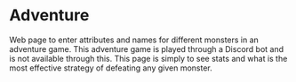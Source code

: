 # Adventure
Web page to enter attributes and names for different monsters in an adventure game. This adventure game is played through a Discord bot and is not available through this. This page is simply to see stats and what is the most effective strategy of defeating any given monster.
